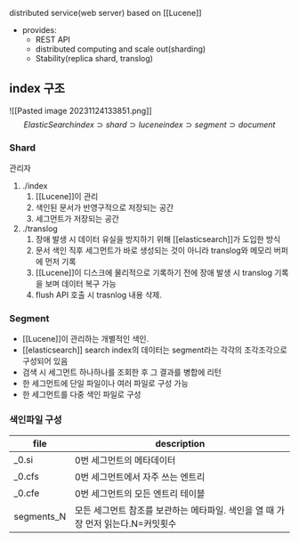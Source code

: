 distributed service(web server) based on [[Lucene]]
- provides:
	- REST API
	- distributed computing and scale out(sharding)
	- Stability(replica shard, translog)

## index 구조
![[Pasted image 20231124133851.png]]
$$Elastic Search index \supset shard \supset lucene index \supset segment \supset document$$
### Shard
관리자
1. ./index
	1. [[Lucene]]이 관리
	2. 색인된 문서가 반영구적으로 저장되는 공간
	3. 세그먼트가 저장되는 공간
2. ./translog
	1. 장애 발생 시 데이터 유실을 방지하기 위해 [[elasticsearch]]가 도입한 방식
	2. 문서 색인 직후 세그먼트가 바로 생성되는 것이 아니라 translog와 메모리 버퍼에 먼저 기록
	3. [[Lucene]]이 디스크에 물리적으로 기록하기 전에 장애 발생 시 translog 기록을 보며 데이터 복구 가능
	4. flush API 호출 시 trasnlog 내용 삭제. 

### Segment
- [[Lucene]]이 관리하는 개별적인 색인.
- [[elasticsearch]] search index의 데이터는 segment라는 각각의 조각조각으로 구성되어 있음
- 검색 시 세그먼트 하나하나를 조회한 후 그 결과를 병합에 리턴
- 한 세그먼트에 단일 파일이나 여러 파일로 구성 가능
- 한 세그먼트를 다중 색인 파일로 구성

### 색인파일 구성

| file    | description                       |
| ------- | --------------------------------- |
| \_0.si  | 0번 세그먼트의 메타데이터         |
| \_0.cfs | 0번 세그먼트에서 자주 쓰는 엔트리 |
| \_0.cfe | 0번 세그먼트의 모든 엔트리 테이블 |
| segments_N        | 모든 세그먼트 참조를 보관하는 메타파일. 색인을 열 때 가장 먼저 읽는다.N=커밋횟수

